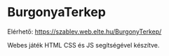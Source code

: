 # BurgonyaTerkep
Elérhető: https://szablev.web.elte.hu/BurgonyTerkep/

Webes játék HTML CSS és JS segítségével készítve. 
